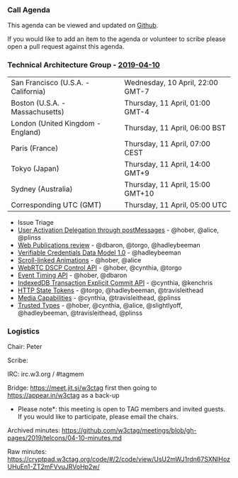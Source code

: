### Call Agenda

This agenda can be viewed and updated on [Github](https://github.com/w3ctag/meetings/blob/gh-pages/2019/telcons/04-10-agenda.md).

If you would like to add an item to the agenda or volunteer to scribe please open a pull request against this agenda.

### Technical Architecture Group - [2019-04-10](https://www.timeanddate.com/worldclock/converter.html?iso=20190411T050000&p1=224&p2=43&p3=136&p4=195&p5=248&p6=240)

<table>
<tr><td> San Francisco (U.S.A. - California) <td> Wednesday, 10 April, 22:00 GMT-7</td></tr>
<tr><td> Boston (U.S.A. - Massachusetts) <td> Thursday, 11 April, 01:00 GMT-4</td></tr>
<tr><td> London (United Kingdom - England) <td> Thursday, 11 April, 06:00 BST</td></tr>
<tr><td> Paris (France) <td> Thursday, 11 April, 07:00 CEST</td></tr>
<tr><td> Tokyo (Japan) <td> Thursday, 11 April, 14:00 GMT+9</td></tr>
<tr><td> Sydney (Australia) <td> Thursday, 11 April, 15:00 GMT+10</td></tr>
<tr><td> Corresponding UTC (GMT) <td> Thursday, 11 April, 05:00 UTC</td></tr>
</table>

* Issue Triage
* [User Activation Delegation through postMessages](https://github.com/w3ctag/design-reviews/issues/347) - @hober, @alice, @plinss
* [Web Publications review](https://github.com/w3ctag/design-reviews/issues/344) - @dbaron, @torgo, @hadleybeeman
* [Verifiable Credentials Data Model 1.0](https://github.com/w3ctag/design-reviews/issues/343) - @hadleybeeman
* [Scroll-linked Animations](https://github.com/w3ctag/design-reviews/issues/330) - @hober, @alice
* [WebRTC DSCP Control API](https://github.com/w3ctag/design-reviews/issues/325) - @hober, @cynthia, @torgo
* [Event Timing API](https://github.com/w3ctag/design-reviews/issues/324) - @hober, @dbaron
* [IndexedDB Transaction Explicit Commit API](https://github.com/w3ctag/design-reviews/issues/316) - @cynthia, @kenchris
* [HTTP State Tokens](https://github.com/w3ctag/design-reviews/issues/297) - @torgo, @hadleybeeman, @travisleithead
* [Media Capabilities](https://github.com/w3ctag/design-reviews/issues/218) - @cynthia, @travisleithead, @plinss
* [Trusted Types](https://github.com/w3ctag/design-reviews/issues/198) - @hober, @cynthia, @alice, @slightlyoff, @hadleybeeman, @travisleithead, @plinss

### Logistics

Chair: Peter

Scribe:

IRC: irc.w3.org / #tagmem

Bridge: https://meet.jit.si/w3ctag first then going to https://appear.in/w3ctag as a back-up

* Please note*: this meeting is open to TAG members and invited guests. If you would like to participate, please email the chairs.

Archived minutes: https://github.com/w3ctag/meetings/blob/gh-pages/2019/telcons/04-10-minutes.md

Raw minutes: https://cryptpad.w3ctag.org/code/#/2/code/view/UsU2mWJ1rdn67SXNlHozUHuEn1-ZT2mFVvuJRVoHp2w/
